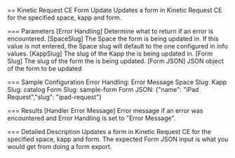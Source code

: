 == Kinetic Request CE Form Update
Updates a form in Kinetic Request CE for the specified space, kapp and form.

=== Parameters
[Error Handling]
  Determine what to return if an error is encountered.
[SpaceSlug]
  The Space the form is being updated in. If this value is not entered, the
  Space slug will default to the one configured in info values.
[KappSlug]
  The slug of the Kapp the is being updated in.
[Form Slug]
  The slug of the form the is being updated.
[Form JSON]
  JSON object of the form to be updated

=== Sample Configuration
Error Handling:         Error Message
Space Slug:
Kapp Slug:              catalog
Form Slug:              sample-form
Form JSON:              {"name": "iPad Request","slug": "ipad-request"}

=== Results
[Handler Error Message]
  Error message if an error was encountered and Error Handling is set to "Error Message".

=== Detailed Description
Updates a form  in Kinetic Request CE for the specified space, kapp and form. The expected
Form JSON input is what you would get from doing a form export.
